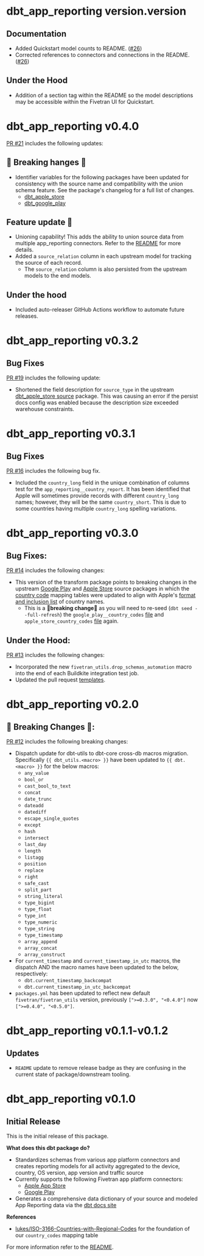 # dbt_app_reporting version.version

## Documentation
- Added Quickstart model counts to README. ([#26](https://github.com/fivetran/dbt_app_reporting/pull/26))
- Corrected references to connectors and connections in the README. ([#26](https://github.com/fivetran/dbt_app_reporting/pull/26)) 

## Under the Hood
- Addition of a section tag within the README so the model descriptions may be accessible within the Fivetran UI for Quickstart.

# dbt_app_reporting v0.4.0
[PR #21](https://github.com/fivetran/dbt_app_reporting/pull/21) includes the following updates:

## 🚨 Breaking hanges 🚨
- Identifier variables for the following packages have been updated for consistency with the source name and compatibility with the union schema feature. See the package's changelog for a full list of changes.
  - [dbt_apple_store](https://github.com/fivetran/dbt_linkedin/blob/main/CHANGELOG.md#dbt_apple_store-v040)
  - [dbt_google_play](https://github.com/fivetran/dbt_microsoft_ads/blob/main/CHANGELOG.md#dbt_google_play-v040)

## Feature update 🎉
- Unioning capability! This adds the ability to union source data from multiple app_reporting connectors. Refer to the [README](https://github.com/fivetran/dbt_app_reporting/blob/main/README.md#union-multiple-connectors) for more details.
- Added a `source_relation` column in each upstream model for tracking the source of each record.
  - The `source_relation` column is also persisted from the upstream models to the end models.

## Under the hood
- Included auto-releaser GitHub Actions workflow to automate future releases.

# dbt_app_reporting v0.3.2
## Bug Fixes
[PR #19](https://github.com/fivetran/dbt_app_reporting/pull/19) includes the following update:
- Shortened the field description for `source_type` in the upstream [dbt_apple_store source](https://github.com/fivetran/dbt_apple_store_source) package. This was causing an error if the persist docs config was enabled because the description size exceeded warehouse constraints.

# dbt_app_reporting v0.3.1
## Bug Fixes
[PR #16](https://github.com/fivetran/dbt_app_reporting/pull/16) includes the following bug fix.
- Included the `country_long` field in the unique combination of columns test for the `app_reporting__country_report`. It has been identified that Apple will sometimes provide records with different `country_long` names; however, they will be the same `country_short`. This is due to some countries having multiple `country_long` spelling variations. 

# dbt_app_reporting v0.3.0

## Bug Fixes:
[PR #14](https://github.com/fivetran/dbt_app_reporting/pull/14) includes the following changes:
- This version of the transform package points to breaking changes in the upstream [Google Play](https://github.com/fivetran/dbt_google_play_source/blob/main/CHANGELOG.md) and [Apple Store](https://github.com/fivetran/dbt_apple_store_source/blob/main/CHANGELOG.md) source packages in which the [country code](https://github.com/fivetran/dbt_apple_store_source/blob/main/seeds/apple_store_country_codes.csv) mapping tables were updated to align with Apple's [format and inclusion list](https://developer.apple.com/help/app-store-connect/reference/app-store-localizations/) of country names.
  - This is a 🚨**breaking change**🚨 as you will need to re-seed (`dbt seed --full-refresh`) the `google_play__country_codes` [file](https://github.com/fivetran/dbt_google_play_source/blob/main/seeds/google_play__country_codes.csv) and `apple_store_country_codes` [file](https://github.com/fivetran/dbt_apple_store_source/blob/main/seeds/apple_store_country_codes.csv) again.

## Under the Hood:
[PR #13](https://github.com/fivetran/dbt_app_reporting/pull/13) includes the following changes:
- Incorporated the new `fivetran_utils.drop_schemas_automation` macro into the end of each Buildkite integration test job.
- Updated the pull request [templates](/.github).

# dbt_app_reporting v0.2.0

## 🚨 Breaking Changes 🚨:
[PR #12](https://github.com/fivetran/dbt_app_reporting/pull/12) includes the following breaking changes:
- Dispatch update for dbt-utils to dbt-core cross-db macros migration. Specifically `{{ dbt_utils.<macro> }}` have been updated to `{{ dbt.<macro> }}` for the below macros:
    - `any_value`
    - `bool_or`
    - `cast_bool_to_text`
    - `concat`
    - `date_trunc`
    - `dateadd`
    - `datediff`
    - `escape_single_quotes`
    - `except`
    - `hash`
    - `intersect`
    - `last_day`
    - `length`
    - `listagg`
    - `position`
    - `replace`
    - `right`
    - `safe_cast`
    - `split_part`
    - `string_literal`
    - `type_bigint`
    - `type_float`
    - `type_int`
    - `type_numeric`
    - `type_string`
    - `type_timestamp`
    - `array_append`
    - `array_concat`
    - `array_construct`
- For `current_timestamp` and `current_timestamp_in_utc` macros, the dispatch AND the macro names have been updated to the below, respectively:
    - `dbt.current_timestamp_backcompat`
    - `dbt.current_timestamp_in_utc_backcompat`
- `packages.yml` has been updated to reflect new default `fivetran/fivetran_utils` version, previously `[">=0.3.0", "<0.4.0"]` now `[">=0.4.0", "<0.5.0"]`.
# dbt_app_reporting v0.1.1-v0.1.2

## Updates
- `README` update to remove release badge as they are confusing in the current state of package/downstream tooling.

# dbt_app_reporting v0.1.0

## Initial Release
This is the initial release of this package. 

__What does this dbt package do?__
- Standardizes schemas from various app platform connectors and creates reporting models for all activity aggregated to the device, country, OS version, app version and traffic source
- Currently supports the following Fivetran app platform connectors:
    - [Apple App Store](https://github.com/fivetran/dbt_apple_store)
    - [Google Play](https://github.com/fivetran/dbt_google_play)
- Generates a comprehensive data dictionary of your source and modeled App Reporting data via the [dbt docs site](https://fivetran.github.io/dbt_app_reporting/)

__References__
- [lukes/ISO-3166-Countries-with-Regional-Codes](https://github.com/lukes/ISO-3166-Countries-with-Regional-Codes) for the foundation of our `country_codes` mapping table

For more information refer to the [README](/README.md).
